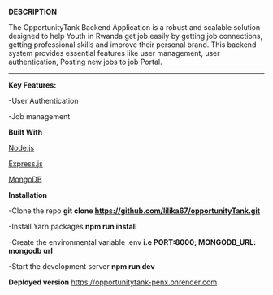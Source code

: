 **DESCRIPTION**

The OpportunityTank Backend Application is a robust and scalable solution designed to help Youth in Rwanda get job easily by getting job connections, getting professional skills and improve their personal brand. This backend system provides essential features like user management, user authentication, Posting new jobs to job Portal.

***

**Key Features:**

-User Authentication

-Job management


**Built With**

[Node.js](https://nodejs.org/en)

[Express.js](https://expressjs.com/)

[MongoDB](https://www.mongodb.com/)

**Installation**

-Clone the repo **git clone https://github.com/lilika67/opportunityTank.git**

-Install Yarn packages **npm run install**

-Create the environmental variable .env  **i.e PORT:8000; MONGODB_URL: mongodb url**

-Start the development server **npm run dev**

**Deployed version**
https://opportunitytank-penx.onrender.com






